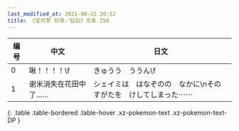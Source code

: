 ```yaml
---
last_modified_at: 2021-06-22 20:12
title: 《宝可梦 珍珠／钻石》文本 250
---
```

| 编号 | 中文 | 日文 |
| ---- | ---- | ---- |
| 0 | 啾！！！！\f | きゅうう　ううん\f |
| 1 | 谢米消失在花田中了…… | シェイミは　はなぞのの　なかに\nその　すがたを　けしてしまった⋯⋯ |
{: .table .table-bordered .table-hover .xz-pokemon-text .xz-pokemon-text-DP }